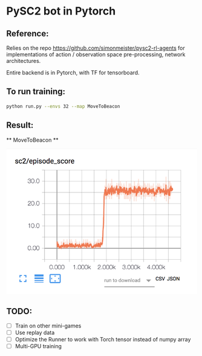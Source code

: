 # PySC2 bot in Pytorch

## Reference:
Relies on the repo https://github.com/simonmeister/pysc2-rl-agents for implementations 
of action / observation space pre-processing, network architectures. 

Entire backend is in Pytorch, with TF for tensorboard.

## To run training:
```bash
python run.py --envs 32 --map MoveToBeacon
```


## Result:
** MoveToBeacon **

![MoveToBeaconChart](imgs/result_MoveToBeacon.png)


## TODO:
- [ ] Train on other mini-games
- [ ] Use replay data
- [ ] Optimize the Runner to work with Torch tensor instead of numpy array
- [ ] Multi-GPU training